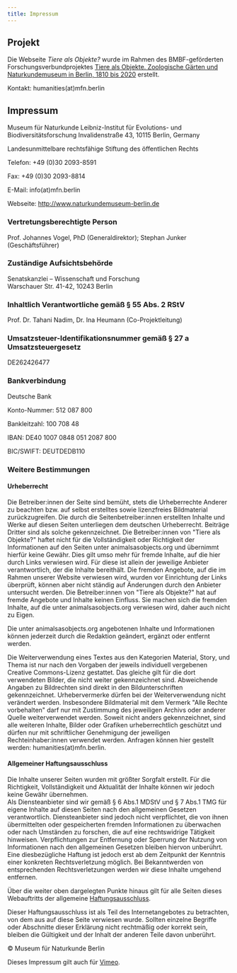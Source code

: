 ```yaml
---
title: Impressum
---
```

## Projekt

Die Webseite _Tiere als Objekte?_ wurde im Rahmen des BMBF-geförderten Forschungsverbundprojektes [Tiere als Objekte. Zoologische Gärten und Naturkundemuseum in Berlin, 1810 bis 2020](https://www.museumfuernaturkunde.berlin/de/wissenschaft/tiere-als-objekte) erstellt.

Kontakt: humanities(at)mfn.berlin

## Impressum

Museum für Naturkunde Leibniz-Institut für Evolutions- und Biodiversitätsforschung Invalidenstraße 43, 10115 Berlin, Germany

Landesunmittelbare rechtsfähige Stiftung des öffentlichen Rechts

Telefon: +49 (0)30 2093-8591

Fax: +49 (0)30 2093-8814

E-Mail: info(at)mfn.berlin

Webseite: <http://www.naturkundemuseum-berlin.de>

### Vertretungsberechtigte Person

Prof. Johannes Vogel, PhD (Generaldirektor); Stephan Junker (Geschäftsführer)

### Zuständige Aufsichtsbehörde

Senatskanzlei – Wissenschaft und Forschung\
Warschauer Str. 41-42, 10243 Berlin

### Inhaltlich Verantwortliche gemäß § 55 Abs. 2 RStV

Prof. Dr. Tahani Nadim, Dr. Ina Heumann (Co-Projektleitung)

### Umsatzsteuer-Identifikationsnummer gemäß § 27 a Umsatzsteuergesetz

DE262426477

### Bankverbindung

Deutsche Bank

Konto-Nummer: 512 087 800

Bankleitzahl: 100 708 48

IBAN: DE40 1007 0848 051 2087 800

BIC/SWIFT: DEUTDEDB110

### Weitere Bestimmungen

#### Urheberrecht

Die Betreiber:innen der Seite sind bemüht, stets die Urheberrechte Anderer zu beachten bzw. auf selbst erstelltes sowie lizenzfreies Bildmaterial zurückzugreifen. Die durch die Seitenbetreiber:innen erstellten Inhalte und Werke auf diesen Seiten unterliegen dem deutschen Urheberrecht. Beiträge Dritter sind als solche gekennzeichnet. Die Betreiber:innen von "Tiere als Objekte?" haftet nicht für die Vollständigkeit oder Richtigkeit der Informationen auf den Seiten unter animalsasobjects.org und übernimmt hierfür keine Gewähr. Dies gilt umso mehr für fremde Inhalte, auf die hier durch Links verwiesen wird. Für diese ist allein der jeweilige Anbieter verantwortlich, der die Inhalte bereithält. Die fremden Angebote, auf die im Rahmen unserer Website verwiesen wird, wurden vor Einrichtung der Links überprüft, können aber nicht ständig auf Änderungen durch den Anbieter untersucht werden. Die Betreiber:innen von "Tiere als Objekte?" hat auf fremde Angebote und Inhalte keinen Einfluss. Sie machen sich die fremden Inhalte, auf die unter animalsasobjects.org verwiesen wird, daher auch nicht zu Eigen.

Die unter animalsasobjects.org angebotenen Inhalte und Informationen können jederzeit durch die Redaktion geändert, ergänzt oder entfernt werden.

Die Weiterverwendung eines Textes aus den Kategorien Material, Story, und Thema ist nur nach den Vorgaben der jeweils individuell vergebenen Creative Commons-Lizenz gestattet. Das gleiche gilt für die dort verwendeten Bilder, die nicht weiter gekennzeichnet sind. Abweichende Angaben zu Bildrechten sind direkt in den Bildunterschriften gekennzeichnet. Urhebervermerke dürfen bei der Weiterverwendung nicht verändert werden. Insbesondere Bildmaterial mit dem Vermerk "Alle Rechte vorbehalten" darf nur mit Zustimmung des jeweiligen Archivs oder anderer Quelle weiterverwendet werden. Soweit nicht anders gekennzeichnet, sind alle weiteren Inhalte, Bilder oder Grafiken urheberrechtlich geschützt und dürfen nur mit schriftlicher Genehmigung der jeweiligen Rechteinhaber:innen verwendet werden. Anfragen können hier gestellt werden: humanities(at)mfn.berlin.

#### Allgemeiner Haftungsausschluss

Die Inhalte unserer Seiten wurden mit größter Sorgfalt erstellt. Für die Richtigkeit, Vollständigkeit und Aktualität der Inhalte können wir jedoch keine Gewähr übernehmen.\
Als Diensteanbieter sind wir gemäß § 6 Abs.1 MDStV und § 7 Abs.1 TMG für eigene Inhalte auf diesen Seiten nach den allgemeinen Gesetzen verantwortlich. Diensteanbieter sind jedoch nicht verpflichtet, die von ihnen übermittelten oder gespeicherten fremden Informationen zu überwachen oder nach Umständen zu forschen, die auf eine rechtswidrige Tätigkeit hinweisen. Verpflichtungen zur Entfernung oder Sperrung der Nutzung von Informationen nach den allgemeinen Gesetzen bleiben hiervon unberührt. Eine diesbezügliche Haftung ist jedoch erst ab dem Zeitpunkt der Kenntnis einer konkreten Rechtsverletzung möglich. Bei Bekanntwerden von entsprechenden Rechtsverletzungen werden wir diese Inhalte umgehend entfernen.

Über die weiter oben dargelegten Punkte hinaus gilt für alle Seiten dieses Webauftritts der allgemeine [Haftungsausschluss](http://www.disclaimer.de/disclaimer.htm).

Dieser Haftungsausschluss ist als Teil des Internetangebotes zu betrachten, von dem aus auf diese Seite verwiesen wurde. Sollten einzelne Begriffe oder Abschnitte dieser Erklärung nicht rechtmäßig oder korrekt sein, bleiben die Gültigkeit und der Inhalt der anderen Teile davon unberührt.



© Museum für Naturkunde Berlin

Dieses Impressum gilt auch für [Vimeo](https://vimeo.com/user139444102).